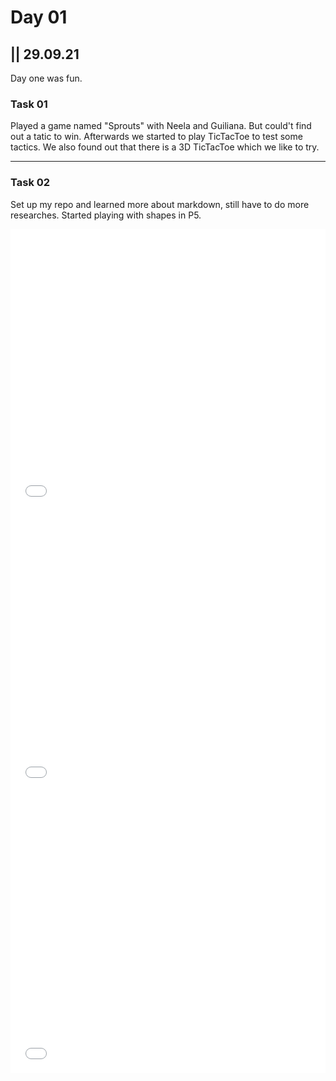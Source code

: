 # Day 01

## || 29.09.21

Day one was fun.

### Task 01

Played a game named "Sprouts" with Neela and Guiliana. But could't find out a tatic to win. Afterwards we started to play TicTacToe to test some tactics. We also found out that there is a 3D TicTacToe which we like to try.

---

### Task 02

Set up my repo and learned more about markdown, still have to do more researches.
Started playing with shapes in P5.

<iframe src="../content/day01/01/embed.html" width="100%" height="450" frameborder="no"></iframe>

<iframe src="../content/day01/02/embed.html" width="100%" height="450" frameborder="no"></iframe>

<iframe src="../content/day01/03/embed.html" width="100%" height="450" frameborder="no"></iframe>
